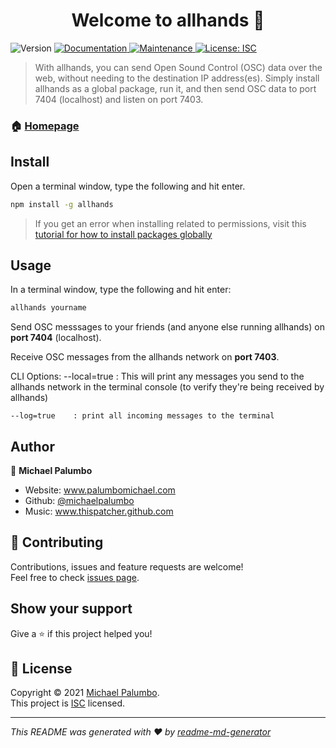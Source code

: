 <h1 align="center">Welcome to allhands 👋</h1>
<p>
  <img alt="Version" src="https://img.shields.io/badge/version-0.0.27-blue.svg?cacheSeconds=2592000" />
  <a href="https://github.com/michaelpalumbo/allhands#readme" target="_blank">
    <img alt="Documentation" src="https://img.shields.io/badge/documentation-yes-brightgreen.svg" />
  </a>
  <a href="https://github.com/michaelpalumbo/allhands/graphs/commit-activity" target="_blank">
    <img alt="Maintenance" src="https://img.shields.io/badge/Maintained%3F-yes-green.svg" />
  </a>
  <a href="https://github.com/michaelpalumbo/allhands/blob/master/LICENSE" target="_blank">
    <img alt="License: ISC" src="https://img.shields.io/github/license/michaelpalumbo/allhands" />
  </a>
</p>

> With allhands, you can send Open Sound Control (OSC) data over the web, without needing to the destination IP address(es). Simply install allhands as a global package, run it, and then send OSC data to port 7404 (localhost)  and listen on port 7403. 


### 🏠 [Homepage](https://github.com/michaelpalumbo/allhands#readme)

## Install
Open a terminal window, type the following and hit enter.

```sh
npm install -g allhands
```

> If you get an error when installing related to permissions, visit this [tutorial for how to install packages globally](https://docs.npmjs.com/resolving-eacces-permissions-errors-when-installing-packages-globally)

## Usage
In a terminal window, type the following and hit enter:

```sh
allhands yourname
```

Send OSC messsages to your friends (and anyone else running allhands) on **port 7404** (localhost).

Receive OSC messages from the allhands network on **port 7403**.

CLI Options:
    --local=true  : This will print any messages you send to the allhands network in the terminal console (to verify they're being received by allhands)

    --log=true    : print all incoming messages to the terminal 

## Author

👤 **Michael Palumbo**

* Website: www.palumbomichael.com
* Github: [@michaelpalumbo](https://github.com/michaelpalumbo)
* Music: www.thispatcher.github.com

## 🤝 Contributing

Contributions, issues and feature requests are welcome!<br />Feel free to check [issues page](https://github.com/michaelpalumbo/allhands/issues). 

## Show your support

Give a ⭐️ if this project helped you!

## 📝 License

Copyright © 2021 [Michael Palumbo](https://github.com/michaelpalumbo).<br />
This project is [ISC](https://github.com/michaelpalumbo/allhands/blob/master/LICENSE) licensed.

***
_This README was generated with ❤️ by [readme-md-generator](https://github.com/kefranabg/readme-md-generator)_